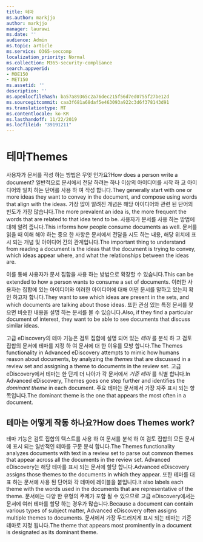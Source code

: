 ```yaml
---
title: 테마
ms.author: markjjo
author: markjjo
manager: laurawi
ms.date: ''
audience: Admin
ms.topic: article
ms.service: O365-seccomp
localization_priority: Normal
ms.collection: M365-security-compliance
search.appverid:
- MOE150
- MET150
ms.assetid: ''
description: ''
ms.openlocfilehash: ba57a89365c2a76dec215f56d7ed0755f27be12d
ms.sourcegitcommit: caa3f681a68daf5e463093a922c3d6f378143d91
ms.translationtype: MT
ms.contentlocale: ko-KR
ms.lasthandoff: 11/22/2019
ms.locfileid: "39191211"
---
```

# <a name="themes"></a><span data-ttu-id="74e3a-102">테마</span><span class="sxs-lookup"><span data-stu-id="74e3a-102">Themes</span></span>

<span data-ttu-id="74e3a-103">사용자가 문서를 작성 하는 방법은 무엇 인가요?</span><span class="sxs-lookup"><span data-stu-id="74e3a-103">How does a person write a document?</span></span> <span data-ttu-id="74e3a-104">일반적으로 문서에서 전달 하려는 하나 이상의 아이디어를 시작 하 고 아이디어와 일치 하는 단어를 사용 하 여 작성 합니다.</span><span class="sxs-lookup"><span data-stu-id="74e3a-104">They generally start with one or more ideas they want to convey in the document, and compose using words that align with the ideas.</span></span> <span data-ttu-id="74e3a-105">가장 많이 알려진 개념은 해당 아이디어와 관련 된 단어의 빈도가 가장 많습니다.</span><span class="sxs-lookup"><span data-stu-id="74e3a-105">The more prevalent an idea is, the more frequent the words that are related to that idea tend to be.</span></span> <span data-ttu-id="74e3a-106">사용자가 문서를 사용 하는 방법에 대해 알려 줍니다.</span><span class="sxs-lookup"><span data-stu-id="74e3a-106">This informs how people consume documents as well.</span></span> <span data-ttu-id="74e3a-107">문서를 읽을 때 이해 해야 하는 중요 한 사항은 문서에서 전달을 시도 하는 내용, 해당 위치에 표시 되는 개념 및 아이디어 간의 관계입니다.</span><span class="sxs-lookup"><span data-stu-id="74e3a-107">The important thing to understand from reading a document is the ideas that the document is trying to convey, which ideas appear where, and what the relationships between the ideas are.</span></span>

<span data-ttu-id="74e3a-108">이를 통해 사용자가 문서 집합을 사용 하는 방법으로 확장할 수 있습니다.</span><span class="sxs-lookup"><span data-stu-id="74e3a-108">This can be extended to how a person wants to consume a set of documents.</span></span> <span data-ttu-id="74e3a-109">이러한 사용자는 집합에 있는 아이디어와 이러한 아이디어에 대해 어떤 문서를 말하고 있는지 확인 하고자 합니다.</span><span class="sxs-lookup"><span data-stu-id="74e3a-109">They want to see which ideas are present in the sets, and which documents are talking about those ideas.</span></span> <span data-ttu-id="74e3a-110">또한 관심 있는 특정 문서를 찾으면 비슷한 내용을 설명 하는 문서를 볼 수 있습니다.</span><span class="sxs-lookup"><span data-stu-id="74e3a-110">Also, if they find a particular document of interest, they want to be able to see documents that discuss similar ideas.</span></span>

<span data-ttu-id="74e3a-111">고급 eDiscovery의 테마 기능은 검토 집합에 설명 되어 있는 *테마* 를 분석 하 고 검토 집합의 문서에 테마를 지정 하 여 문서에 대 한 이유를 모방 합니다.</span><span class="sxs-lookup"><span data-stu-id="74e3a-111">The Themes functionality in Advanced eDiscovery attempts to mimic how humans reason about documents, by analyzing the *themes* that are discussed in a review set and assigning a theme to documents in the review set.</span></span> <span data-ttu-id="74e3a-112">고급 eDiscovery에서 테마는 한 단계 더 나아가 각 문서에서 *기준 테마* 를 식별 합니다.</span><span class="sxs-lookup"><span data-stu-id="74e3a-112">In Advanced eDiscovery, Themes goes one step further and identifies the *dominant theme* in each document.</span></span> <span data-ttu-id="74e3a-113">주요 테마는 문서에서 가장 자주 표시 되는 항목입니다.</span><span class="sxs-lookup"><span data-stu-id="74e3a-113">The dominant theme is the one that appears the most often in a document.</span></span>

## <a name="how-does-themes-work"></a><span data-ttu-id="74e3a-114">테마는 어떻게 작동 하나요?</span><span class="sxs-lookup"><span data-stu-id="74e3a-114">How does Themes work?</span></span>

<span data-ttu-id="74e3a-115">테마 기능은 검토 집합의 텍스트를 사용 하 여 문서를 분석 하 여 검토 집합의 모든 문서에 표시 되는 일반적인 테마를 구문 분석 합니다.</span><span class="sxs-lookup"><span data-stu-id="74e3a-115">The Themes functionality analyzes documents with text in a review set to parse out common themes that appear across all the documents in the review set.</span></span> <span data-ttu-id="74e3a-116">Advanced eDiscovery는 해당 테마를 표시 되는 문서에 할당 합니다.</span><span class="sxs-lookup"><span data-stu-id="74e3a-116">Advanced eDiscovery assigns those themes to the documents in which they appear.</span></span> <span data-ttu-id="74e3a-117">또한 테마를 대표 하는 문서에 사용 된 단어와 각 테마에 레이블을 붙입니다.</span><span class="sxs-lookup"><span data-stu-id="74e3a-117">It also labels each theme with the words used in the documents that are representative of the theme.</span></span> <span data-ttu-id="74e3a-118">문서에는 다양 한 유형의 주제가 포함 될 수 있으므로 고급 eDiscovery에서는 문서에 여러 테마를 할당 하는 경우가 많습니다.</span><span class="sxs-lookup"><span data-stu-id="74e3a-118">Because a document can contain various types of subject matter, Advanced eDiscovery often assigns multiple themes to documents.</span></span> <span data-ttu-id="74e3a-119">문서에서 가장 두드러지게 표시 되는 테마는 기준 테마로 지정 됩니다.</span><span class="sxs-lookup"><span data-stu-id="74e3a-119">The theme that appears most prominently in a document is designated as its dominant theme.</span></span>